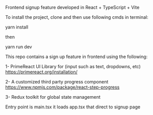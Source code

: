 Frontend signup feature developed in React + TypeScript + Vite

To install the project, clone and then use following cmds in terminal:

yarn install

then

yarn run dev

This repo contains a sign up feature in frontend using the following:

1- PrimeReact UI Library for (input such as text, dropdowns, etc) https://primereact.org/installation/

2- A customized third party progress component https://www.npmjs.com/package/react-step-progress

3- Redux toolkit for global state management

Entry point is main.tsx it loads app.tsx that direct to signup page
